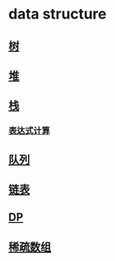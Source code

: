 # data structure

## [树]()
## [堆]()
## [栈]()
### [表达式计算](expression.md)

## [队列]()
## [链表]()
## [DP]()

## [稀疏数组]()
